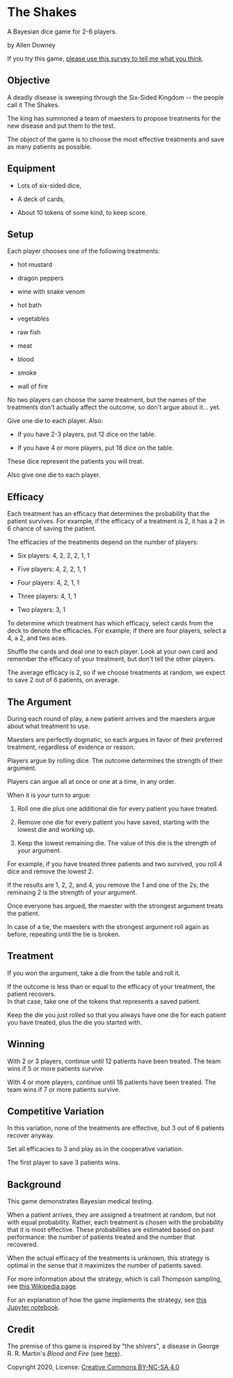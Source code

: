 # The Shakes

A Bayesian dice game for 2-6 players.

by Allen Downey

If you try this game, [please use this survey to tell me what you think](https://forms.gle/NPNSKJ5uv9EvZFRQ7).


## Objective

A deadly disease is sweeping through the Six-Sided Kingdom -- the people call it The Shakes.

The king has summoned a team of maesters to propose treatments for the new disease and put them to the test.

The object of the game is to choose the most effective treatments and save as many patients as possible.


## Equipment 

* Lots of six-sided dice, 

* A deck of cards,

* About 10 tokens of some kind, to keep score.


## Setup

Each player chooses one of the following treatments:

* hot mustard

* dragon peppers

* wine with snake venom

* hot bath

* vegetables

* raw fish

* meat

* blood

* smoke

* wall of fire

No two players can choose the same treatment, but the names of the treatments don't actually affect the outcome, so don't argue about it… yet.

Give one die to each player.  Also:

* If you have 2-3 players, put 12 dice on the table.

* If you have 4 or more players, put 18 dice on the table.

These dice represent the patients you will treat.

Also give one die to each player.


## Efficacy

Each treatment has an efficacy that determines the probability that the patient survives.  For example, if the efficacy of a treatment is 2, it has a 2 in 6 chance of saving the patient.

The efficacies of the treatments depend on the number of players:

* Six players: 4, 2, 2, 2, 1, 1

* Five players: 4, 2, 2, 1, 1

* Four players:  4, 2, 1, 1

* Three players: 4, 1, 1

* Two players: 3, 1

To determine which treatment has which efficacy, select cards from the deck to denote the efficacies.  For example, if there are four players, select a 4, a 2, and two aces.

Shuffle the cards and deal one to each player.  Look at your own card and remember the efficacy of your treatment, but don't tell the other players.

The average efficacy is 2, so if we choose treatments at random, we expect to save 2 out of 6 patients, on average.



## The Argument

During each round of play, a new patient arrives and the maesters argue about what treatment to use.

Maesters are perfectly dogmatic, so each argues in favor of their preferred treatment, regardless of evidence or reason.

Players argue by rolling dice.  The outcome determines the strength of their argument.

Players can argue all at once or one at a time, in any order.

When it is your turn to argue:

1. Roll one die plus one additional die for every patient you have treated.

2. Remove one die for every patient you have saved, starting with the lowest die and working up.

3. Keep the lowest remaining die.  The value of this die is the strength of your argument. 

For example, if you have treated three patients and two survived, you roll 4 dice and remove the lowest 2.

If the results are 1, 2, 2, and 4, you remove the 1 and one of the 2s; the reminaing 2 is the strength of your argument.

Once everyone has argued, the maester with the strongest argument treats the patient.

In case of a tie, the maesters with the strongest argument roll again as before, repeating until the tie is broken.


## Treatment

If you won the argument, take a die from the table and roll it.  

If the outcome is less than or equal to the efficacy of your treatment, the patient recovers.  
In that case, take one of the tokens that represents a saved patient.

Keep the die you just rolled so that you always have one die for each patient you have treated, plus the die you started with.


## Winning

With 2 or 3 players, continue until 12 patients have been treated.  The team wins if 5 or more patients survive.

With 4 or more players, continue until 18 patients have been treated.  The team wins if 7 or more patients survive.


## Competitive Variation

In this variation, none of the treatments are effective, but 3 out of 6 patients recover anyway.

Set all efficacies to 3 and play as in the cooperative variation.  

The first player to save 3 patients wins.


## Background

This game demonstrates Bayesian medical testing.  

When a patient arrives, they are assigned a treatment at random, but not with equal probability.
Rather, each treatment is chosen with the probability that it is most effective.
These probabilities are estimated based on past performance: the number of patients treated and the number that recovered.

When the actual efficacy of the treatments is unknown, this strategy is optimal in the sense that it 
maximizes the number of patients saved.

For more information about the strategy, which is call Thompson sampling, see [this Wikipedia page](https://en.wikipedia.org/wiki/Thompson_sampling).

For an explanation of how the game implements the strategy, see [this Jupyter notebook](https://colab.research.google.com/github/AllenDowney/TheShakes/blob/main/shakes.ipynb).


## Credit

The premise of this game is inspired by "the shivers", a disease in George R. R. Martin's *Blood and Fire* (see [here](https://awoiaf.westeros.org/index.php/Shivers)).

Copyright 2020, License: [Creative Commons BY-NC-SA 4.0](https://creativecommons.org/licenses/by-nc-sa/4.0/)


